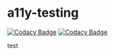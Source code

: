 # a11y-testing

[![Codacy Badge](https://api.codacy.com/project/badge/Grade/9f0834aea5bf4b9c943c54e2b33e6ddb)](https://app.codacy.com/gh/ShonaMac/a11y-testing?utm_source=github.com&utm_medium=referral&utm_content=ShonaMac/a11y-testing&utm_campaign=Badge_Grade_Settings)
[![Codacy Badge](https://app.codacy.com/project/badge/Coverage/3b38f0bcde3e482489cdc51b2bc5752e)](https://www.codacy.com/gh/ShonaMac/a11y-testing/dashboard?utm_source=github.com&utm_medium=referral&utm_content=ShonaMac/a11y-testing&utm_campaign=Badge_Coverage)

test 
